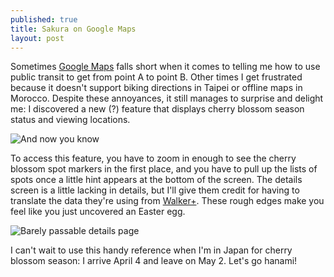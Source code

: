 ```yaml
---
published: true
title: Sakura on Google Maps
layout: post
---
```

Sometimes [Google Maps](https://www.google.com/maps/) falls short when it comes to telling me how to use public transit to get from point A to point B. Other times I get frustrated because it doesn't support biking directions in Taipei or offline maps in Morocco. Despite these annoyances, it still manages to surprise and delight me: I discovered a new (?) feature that displays cherry blossom season status and viewing locations.

<!--more-->

![And now you know]({{site.baseurl}}/images/2017/03/31-sakura-on-google-maps/screenshot-ipad.png)

To access this feature, you have to zoom in enough to see the cherry blossom spot markers in the first place, and you have to pull up the lists of spots once a little hint appears at the bottom of the screen. The details screen is a little lacking in details, but I'll give them credit for having to translate the data they're using from [Walker+](https://hanami.walkerplus.com). These rough edges make you feel like you just uncovered an Easter egg.

![Barely passable details page]({{site.baseurl}}/images/2017/03/31-sakura-on-google-maps/screenshot-iphone.png)

I can't wait to use this handy reference when I'm in Japan for cherry blossom season: I arrive April 4 and leave on May 2. Let's go hanami!